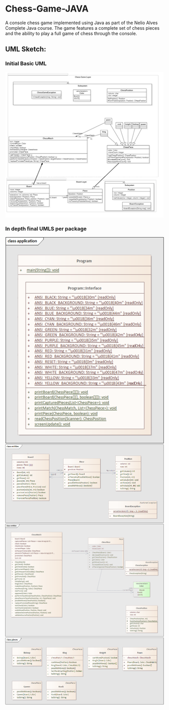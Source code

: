 # Chess-Game-JAVA

A console chess game implemented using Java as part of the
Nelio Alves Complete Java course. The game features a
complete set of chess pieces and the ability to play a full
game of chess through the console.

## UML Sketch:

### Initial Basic UML

![UML-Sketch](./UML-sketch-imgs/UML-sketch.png)

### In depth final UMLS per package

![App](./UML-sketch-imgs/package-app.png)
![boardGame-entities](./UML-sketch-imgs/boardGame-entities.png)
![chessGame-entities](./UML-sketch-imgs/chessGame-entities.png)
![chessGame-entities-pieces](./UML-sketch-imgs/chessGame-entities-pieces.png)



